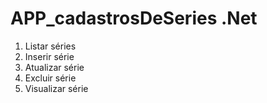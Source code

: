 #    **APP_cadastrosDeSeries .Net** 

1. Listar séries
2. Inserir série
3. Atualizar série
4. Excluir série
5. Visualizar série